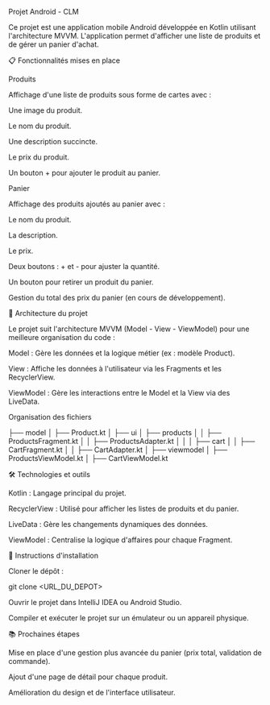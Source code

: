Projet Android - CLM

Ce projet est une application mobile Android développée en Kotlin utilisant l'architecture MVVM. L'application permet d'afficher une liste de produits et de gérer un panier d'achat.

📋 Fonctionnalités mises en place

Produits

Affichage d'une liste de produits sous forme de cartes avec :

Une image du produit.

Le nom du produit.

Une description succincte.

Le prix du produit.

Un bouton + pour ajouter le produit au panier.

Panier

Affichage des produits ajoutés au panier avec :

Le nom du produit.

La description.

Le prix.

Deux boutons : + et - pour ajuster la quantité.

Un bouton pour retirer un produit du panier.

Gestion du total des prix du panier (en cours de développement).

🧩 Architecture du projet

Le projet suit l'architecture MVVM (Model - View - ViewModel) pour une meilleure organisation du code :

Model : Gère les données et la logique métier (ex : modèle Product).

View : Affiche les données à l'utilisateur via les Fragments et les RecyclerView.

ViewModel : Gère les interactions entre le Model et la View via des LiveData.

Organisation des fichiers

├── model
│   ├── Product.kt
│
├── ui
│   ├── products
│   │   ├── ProductsFragment.kt
│   │   ├── ProductsAdapter.kt
│   │
│   ├── cart
│   │   ├── CartFragment.kt
│   │   ├── CartAdapter.kt
│
├── viewmodel
│   ├── ProductsViewModel.kt
│   ├── CartViewModel.kt

🛠️ Technologies et outils

Kotlin : Langage principal du projet.

RecyclerView : Utilisé pour afficher les listes de produits et du panier.

LiveData : Gère les changements dynamiques des données.

ViewModel : Centralise la logique d'affaires pour chaque Fragment.

🚀 Instructions d'installation

Cloner le dépôt :

git clone <URL_DU_DEPOT>

Ouvrir le projet dans IntelliJ IDEA ou Android Studio.

Compiler et exécuter le projet sur un émulateur ou un appareil physique.

📚 Prochaines étapes

Mise en place d'une gestion plus avancée du panier (prix total, validation de commande).

Ajout d'une page de détail pour chaque produit.

Amélioration du design et de l'interface utilisateur.
